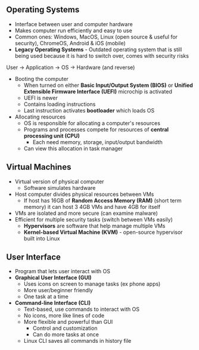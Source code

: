 ## Operating Systems
* Interface between user and computer hardware
* Makes computer run efficiently and easy to use
* Common ones: Windows, MacOS, Linux (open source & useful for security), ChromeOS, Android & iOS (mobile)
* **Legacy Operating Systems** - Outdated operating system that is still being used because it is hard to switch over, comes with security risks

User -> Application -> OS -> Hardware (and reverse)
* Booting the computer
    * When turned on either **Basic Input/Output System (BIOS)** or **Unified Extensible Firmware Interface (UEFI)** microchip is activated
    * UEFI is newer 
    * Contains loading instructions
    * Last instruction activates **bootloader** which loads OS
* Allocating resources 
    * OS is responsible for allocating a computer's resources
    * Programs and processes compete for resources of **central processing unit (CPU)**
        * Each need memory, storage, input/output bandwidth
    * Can view this allocation in task manager
## Virtual Machines
* Virtual version of physical computer
    * Software simulates hardware
* Host computer divides physical resources between VMs
    * If host has 16GB of **Random Access Memory (RAM)** (short term memory) it can host 3 4GB VMs and have 4GB for itself
* VMs are isolated and more secure (can examine malware)
* Efficient for multiple security tasks (switch between VMs easily)
    * **Hypervisors** are software that help manage multiple VMs
    * **Kernel-based Virtual Machine (KVM)** - open-source hypervisor built into Linux
## User Interface
* Program that lets user interact with OS
* **Graphical User Interface (GUI)**
    * Uses icons on screen to manage tasks (ex phone apps)
    * More user/beginner friendly
    * One task at a time
* **Command-line Interface (CLI)**
    * Text-based, use commands to interact with OS
    * No icons, more like lines of code
    * More flexible and powerful than GUI
        * Control and customization
        * Can do more tasks at once
    * Linux CLI saves all commands in history file
    